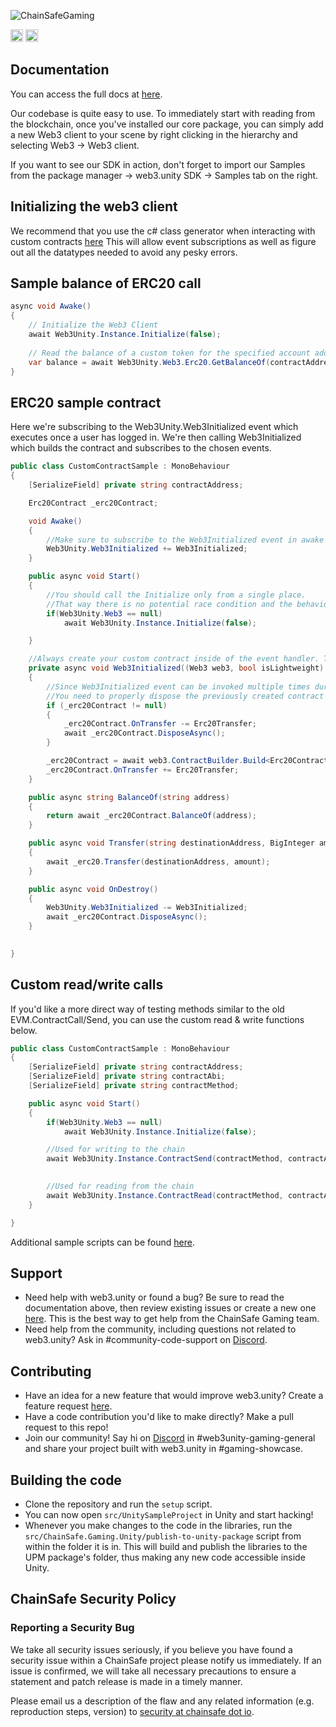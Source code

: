 ![ChainSafeGaming](https://user-images.githubusercontent.com/681817/218129249-850c4be0-b64f-4215-a780-7766db8cd75e.png)


[<img alt="Discord" src="https://img.shields.io/discord/593655374469660673.svg?style=for-the-badge&label=Discord&logo=discord" height="20">](https://discord.gg/Q6A3YA2)
[<img alt="Twitter" src="https://img.shields.io/twitter/follow/espadrine.svg?style=for-the-badge&label=Twitter&color=1DA1F2" height="20">](https://twitter.com/chainsafeth)

## Documentation
You can access the full docs at [here](https://docs.gaming.chainsafe.io).

Our codebase is quite easy to use. To immediately start with reading from the blockchain, once you've installed our core
package, you can simply add a new Web3 client to your scene by right clicking in the hierarchy and selecting Web3 -> Web3 client.

If you want to see our SDK in action, don't forget to import our Samples from the package manager -> web3.unity SDK -> Samples tab on the right.

## Initializing the web3 client
We recommend that you use the c# class generator when interacting with custom contracts [here](https://docs.gaming.chainsafe.io/current/abi-to-csharp-converter/)
This will allow event subscriptions as well as figure out all the datatypes needed to avoid any pesky errors.

## Sample balance of ERC20 call
```csharp
async void Awake()
{
    // Initialize the Web3 Client
    await Web3Unity.Instance.Initialize(false);
    
    // Read the balance of a custom token for the specified account address
    var balance = await Web3Unity.Web3.Erc20.GetBalanceOf(contractAddress, accountAddress);   
}
```

## ERC20 sample contract
Here we're subscribing to the Web3Unity.Web3Initialized event which executes once a user has logged in. We're then calling Web3Initialized which
builds the contract and subscribes to the chosen events.

```csharp
public class CustomContractSample : MonoBehaviour
{
    [SerializeField] private string contractAddress;

    Erc20Contract _erc20Contract;

    void Awake()
    {
        //Make sure to subscribe to the Web3Initialized event in awake so that you don't miss out the event invocation.
        Web3Unity.Web3Initialized += Web3Initialized;
    }

    public async void Start()
    {
        //You should call the Initialize only from a single place.
        //That way there is no potential race condition and the behaviour of the app can become unpredictable.
        if(Web3Unity.Web3 == null)
            await Web3Unity.Instance.Initialize(false);

    }

    //Always create your custom contract inside of the event handler. That way you always have the up-to-date data inside of it. 
    private async void Web3Initialized((Web3 web3, bool isLightweight) obj)
    {
        //Since Web3Initialized event can be invoked multiple times during the app lifecycle (once you open the app and don't have a wallet, then when there is a wallet etc.)
        //You need to properly dispose the previously created contract to remove any potential memory leaks. 
        if (_erc20Contract != null)
        {
            _erc20Contract.OnTransfer -= Erc20Transfer;
            await _erc20Contract.DisposeAsync();
        }

        _erc20Contract = await web3.ContractBuilder.Build<Erc20Contract>(contractAddress);
        _erc20Contract.OnTransfer += Erc20Transfer;
    }

    public async string BalanceOf(string address)
    {
        return await _erc20Contract.BalanceOf(address);
    }

    public async void Transfer(string destinationAddress, BigInteger amount)
    {
        await _erc20.Transfer(destinationAddress, amount);
    }

    public async void OnDestroy()
    {
        Web3Unity.Web3Initialized -= Web3Initialized;
        await _erc20Contract.DisposeAsync();
    }
    

}
```

## Custom read/write calls
If you'd like a more direct way of testing methods similar to the old EVM.ContractCall/Send, you can use the custom read & write functions below.

```csharp
public class CustomContractSample : MonoBehaviour
{
    [SerializeField] private string contractAddress;
    [SerializeField] private string contractAbi;
    [SerializeField] private string contractMethod;

    public async void Start()
    {
        if(Web3Unity.Web3 == null)
            await Web3Unity.Instance.Initialize(false);

        //Used for writing to the chain
        await Web3Unity.Instance.ContractSend(contractMethod, contractAbi, contractAddress);

        
        //Used for reading from the chain
        await Web3Unity.Instance.ContractRead(contractMethod, contractAbi, contractAddress);
    }

}
```

Additional sample scripts can be found [here](https://docs.gaming.chainsafe.io/current/sample-scripts).

## Support
- Need help with web3.unity or found a bug? Be sure to read the documentation above, then review existing issues or create a new one [here](https://github.com/ChainSafe/web3.unity/issues). This is the best way to get help from the ChainSafe Gaming team.
- Need help from the community, including questions not related to web3.unity? Ask in #community-code-support on [Discord](https://discord.gg/Q6A3YA2).

## Contributing
- Have an idea for a new feature that would improve web3.unity? Create a feature request [here](https://github.com/ChainSafe/web3.unity/issues/new?assignees=&labels=Type%3A+Feature&template=feature_request.md&title=).
- Have a code contribution you'd like to make directly? Make a pull request to this repo!
- Join our community! Say hi on [Discord](https://discord.gg/Q6A3YA2) in #web3unity-gaming-general and share your project built with web3.unity in #gaming-showcase.

## Building the code
- Clone the repository and run the `setup` script.
- You can now open `src/UnitySampleProject` in Unity and start hacking!
- Whenever you make changes to the code in the libraries, run the `src/ChainSafe.Gaming.Unity/publish-to-unity-package` script from within the folder it is in. This will build and publish the libraries to the UPM package's folder, thus making any new code accessible inside Unity.

## ChainSafe Security Policy

### Reporting a Security Bug
We take all security issues seriously, if you believe you have found a security issue within a ChainSafe
project please notify us immediately. If an issue is confirmed, we will take all necessary precautions 
to ensure a statement and patch release is made in a timely manner.

Please email us a description of the flaw and any related information (e.g. reproduction steps, version) to
[security at chainsafe dot io](mailto:security@chainsafe.io).
